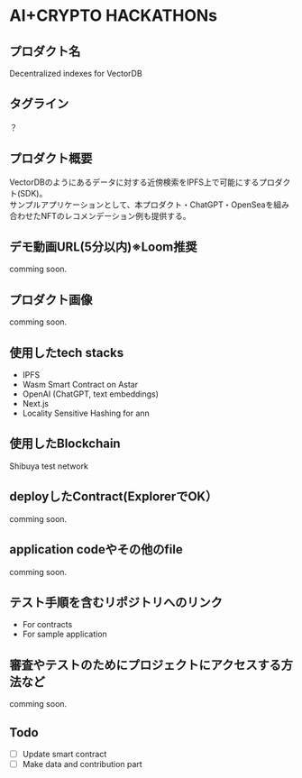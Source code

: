 # AI+CRYPTO HACKATHONs

## プロダクト名
Decentralized indexes for VectorDB

## タグライン
？

## プロダクト概要
VectorDBのようにあるデータに対する近傍検索をIPFS上で可能にするプロダクト(SDK)。  
サンプルアプリケーションとして、本プロダクト・ChatGPT・OpenSeaを組み合わせたNFTのレコメンデーション例も提供する。

## デモ動画URL(5分以内)※Loom推奨
comming soon.

## プロダクト画像
comming soon.

## 使用したtech stacks
- IPFS
- Wasm Smart Contract on Astar
- OpenAI (ChatGPT, text embeddings)
- Next.js
- Locality Sensitive Hashing for ann

## 使用したBlockchain
Shibuya test network 

## deployしたContract(ExplorerでOK）
comming soon.

## application codeやその他のfile
comming soon.

## テスト手順を含むリポジトリへのリンク
- For contracts
- For sample application

## 審査やテストのためにプロジェクトにアクセスする方法など
comming soon.

## Todo
- [ ] Update smart contract
- [ ] Make data and contribution part

